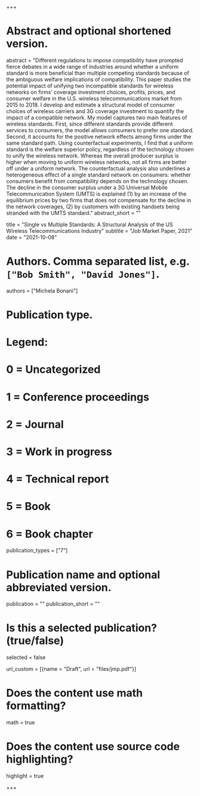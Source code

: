 +++
# Abstract and optional shortened version.
abstract = "Different regulations to impose compatibility have prompted fierce debates in a wide range of industries around whether a uniform standard is more beneficial than multiple competing standards because of the ambiguous welfare implications of compatibility. This paper studies the potential impact of unifying two incompatible standards for wireless networks on firms’ coverage investment choices, profits, prices, and consumer welfare in the U.S. wireless telecommunications market from 2015 to 2018. I develop and estimate a structural model of consumer choices of wireless carriers and 3G coverage investment to quantify the impact of a compatible network. My model captures two main features of wireless standards. First, since different standards provide different services to consumers, the model allows consumers to prefer one standard. Second, it accounts for the positive network effects among firms under the same standard path. Using counterfactual experiments, I find that a uniform standard is the welfare superior policy, regardless of the technology chosen to unify the wireless network. Whereas the overall producer surplus is higher when moving to uniform wireless networks, not all firms are better off under a uniform network. The counterfactual analysis also underlines a heterogeneous effect of a single standard network on consumers: whether consumers benefit from compatibility depends on the technology chosen. The decline in the consumer surplus under a 3G Universal Mobile Telecommunication System (UMTS) is explained (1) by an increase of the equilibrium prices by two firms that does not compensate for the decline in the network coverages, (2) by customers with existing handsets being stranded with the UMTS standard."
abstract_short = ""

title = "Single vs Multiple Standards: A Structural Analysis of the US Wireless Telecommunications Industry"
subtitle = "Job Market Paper, 2021"
date = "2021-10-08"

# Authors. Comma separated list, e.g. `["Bob Smith", "David Jones"]`.
authors = ["Michela Bonani"]

# Publication type.
# Legend:
# 0 = Uncategorized
# 1 = Conference proceedings
# 2 = Journal
# 3 = Work in progress
# 4 = Technical report
# 5 = Book
# 6 = Book chapter
publication_types = ["7"]

# Publication name and optional abbreviated version.
publication = ""
publication_short = ""

# Is this a selected publication? (true/false)
selected = false

url_custom = [{name = "Draft", url = "files/jmp.pdf"}]


# Does the content use math formatting?
math = true

# Does the content use source code highlighting?
highlight = true


+++
